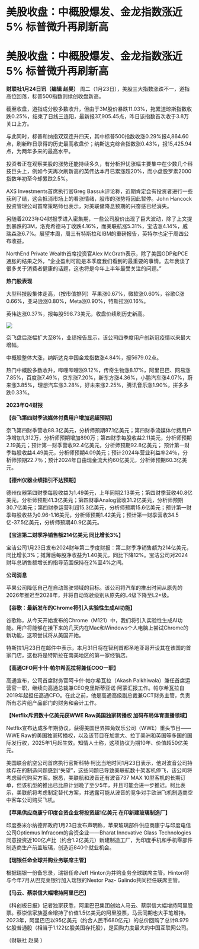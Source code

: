 # 美股收盘：中概股爆发、金龙指数涨近5% 标普微升再刷新高

# 美股收盘：中概股爆发、金龙指数涨近5% 标普微升再刷新高

**财联社1月24日讯（编辑 赵昊）** 周二（1月23日），美股三大指数涨跌不一，道指高位回落，标普500指数则续创收盘新高。

截至收盘，道指成分股多数收升，但由于3M股价暴跌11.03%，拖累道琼斯指数收跌0.25%，结束了日线三连阳，最新报37,905.45点，昨日该指数首次收于3.8万关口上方。

与此同时，标普和纳指双双连升四天，其中标普500指数收涨0.29%报4,864.60点，刷新昨日录得的历史最高收盘价；纳斯达克综合指数涨0.43%，报15,425.94点，为两年多来的最高水平。

投资者正在观察美股的涨势还能持续多久，有分析担忧涨幅主要集中在少数几个科技巨头上，例如今天再次刷新高的英伟达本月已累涨超20%，而小盘股罗素2000指数年初至今却累跌2.5%。

AXS Investments首席执行官Greg
Bassuk评论称，近期肯定会有投资者进行一些获利了结，这会抵消市场上的看涨情绪，股市的涨势将因此暂停。John
Hancock投资管理公司首席策略师也表示，对美联储降息预期的兴奋感已经消失。

另随着2023年Q4财报季进入密集期，一些公司股价出现了巨大波动，除了上文提到暴跌的3M，洛克希德马丁收跌4.16%，而美联航涨5.31%，宝洁涨4.14%，威瑞森涨6.7%。展望本周，周三有特斯拉和IBM的重磅报告，英特尔也定于周四公布收益。

NorthEnd Private Wealth首席投资官Alex
McGrath表示，除了美国GDP和PCE通胀的结果之外，“企业盈利可能是本季度我们看到的最重要的事情。去年我谈了很多关于消费者健康的话题，这也将是今年上半年最受关注的问题。”

**热门股表现**

大型科技股集体走高，（按市值排列）苹果涨0.67%，微软涨0.60%，谷歌C涨0.66%，亚马逊涨0.80%，Meta涨0.90%，特斯拉涨0.16%。

英伟达涨0.37%，报每股598.73美元，收盘价续刷历史新高。

![](https://inews.gtimg.com/om_bt/OyLVWMkpQh7-0UYwqIQGjw_fCjm4NPhhcJCW_wPPGiPHQAA/1000)

奈飞盘后涨幅扩大至8%，业绩报告显示，该公司四季度用户创新冠疫情以来最大增幅。

中概股整体大涨，纳斯达克中国金龙指数涨4.84%，报5679.02点。

热门中概股多数收升，哔哩哔哩涨9.12%，传奇生物涨8.17%，阿里巴巴、网易涨7.85%，百度涨7.49%，京东涨7.20%，新东方涨4.36%，小鹏汽车涨4.07%，蔚来涨3.85%，理想汽车涨3.28%，好未来涨2.25%，腾讯音乐涨1.90%，拼多多跌0.33%。

**2023年Q4财报**

**【奈飞第四财季流媒体付费用户增加远超预期】**

奈飞第四财季营收88.3亿美元，分析师预期87.1亿美元；第四财季流媒体付费用户净增加1,312万，分析师预期增加890万；第四财季每股收益2.11美元，分析师预期2.19美元；预计第一财季营收92.4亿美元，分析师预期92.8亿美元；
预计第一财季每股收益4.49美元，分析师预期4.09美元；预计2024年营业利益率24％，分析师预期22.7％；预计2024年自由现金流大约60亿美元，分析师预期60.3亿美元。

**【德州仪器业绩指引不达预期】**

德州仪器第四财季每股收益为1.49美元，上年同期2.13美元；第四财季营收40.8亿美元，分析师预期41.3亿美元；第四财季Analog营收31.2亿美元，分析师预期30.7亿美元；第四财季运营利润15.3亿美元，分析师预期15.6亿美元；预计第一财季每股收益为0.96-1.16美元，分析师预期1.42美元；预计第一财季营收34.5亿-37.5亿美元，分析师预期40.9亿美元。

**【宝洁第二财季净销售额214亿美元 同比增长3%】**

宝洁公司1月23日发布2024财年第二季度财报：第二财季净销售额为214亿美元，同比增长3%；摊薄后每股净收益为1.40美元，同比下降12%。宝洁公司对2024财年总销售额增长的指导范围保持在2%至4%之间。

**公司消息**

苹果公司降低自己在自动驾驶领域的目标。该公司将汽车的推出时间从原先的2026年推迟至2028年，并将自动驾驶级别从原先的L4级下降至L2+级。

**【谷歌：最新发布的Chrome将引入实验性生成AI功能】**

谷歌称，从今天开始发布的Chrome（M121）中，我们将引入实验性生成AI功能。用户将能够在接下来的几天内在Mac和Windows个人电脑上尝试Chrome的新功能，这项尝试将从美国开始。

特斯拉1月23日在邮件中表示，本月31日将在智利首都圣地亚哥开设其在该国的首家门店，这也将是特斯拉在南美地区的第一家经销店。

**【高通CFO阿卡什·帕尔希瓦拉将兼任COO一职】**

高通宣布，公司首席财务官阿卡什·帕尔希瓦拉（Akash
Palkhiwala）兼任首席运营官一职，继续向高通总裁兼CEO克里斯蒂亚诺·阿蒙汇报工作。帕尔希瓦拉自2019年起担任高通CFO。在此之前，他是高通高级副总裁兼QCT财务主管，负责所有芯片组产品部门的财务和会计工作。

**【Netflix斥资数十亿美元获WWE Raw美国独家转播权 加码布局体育直播领域】**

Netflix宣布达成多年期协议，获得美国世界摔角娱乐公司（WWE）重头节目——WWE
Raw的美国独家转播权，以及该节目在加拿大、拉丁美洲和英国等多国的国际发行权，2025年1月起生效。知情人士称，这项协议为期10年、价值超50亿美元。

美国联合航空公司首席执行官斯科特·柯比当地时间1月23日表示，他对波音公司持续存在的制造问题感到“失望”，这些问题已导致美联航数十架客机停飞，该公司将考虑替代购买方案。据悉，美联航和波音还有波音737
MAX
10型客机的长期订单，但该机型的推出已比原计划晚了至少5年，并且可能会进一步推迟。柯比表示，美联航将考虑制定替代方案，并透露可能从波音的竞争对手欧洲飞机制造商空中客车公司购买飞机。

**【苹果供应商康宁印度合资企业将投资超1亿美元 在印新建玻璃制造厂】**

印度泰米尔纳德邦政府1月23日发布声明称，苹果玻璃部件供应商康宁与印度电信公司Optiemus Infracom的合资企业——Bharat
Innovative Glass
Technologies同意投资近100亿卢比（约合1.2亿美元）新建制造工厂，为印度手机和手机零部件制造商生产前盖玻璃，创造近840个就业机会。

**【瑞银任命全球并购业务联席主管】**

根据瑞银一份备忘录，瑞银任命Jeff Hinton为并购业务全球联席主管。Hinton将与今年7月从巴克莱银行加入瑞银的Nestor Paz-
Galindo共同担任联席主管。

**【马云、蔡崇信大幅增持阿里巴巴】**

《科创板日报》记者独家获悉，阿里巴巴集团创始人马云、蔡崇信大幅增持阿里股票。蔡崇信家族基金增持了价值1.5亿美元的阿里股票，马云同期也大手笔增持。2023年，阿里巴巴以95亿美元（约合人民币680亿元）的总价回购了总计8.979亿股普通股（相当于1.122亿股美国存托股），是回购力度最大的中国互联网公司。

（财联社 赵昊 ）

